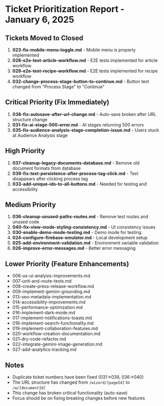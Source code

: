 # Ticket Prioritization Report - January 6, 2025

## Tickets Moved to Closed
1. **023-fix-mobile-menu-toggle.md** - Mobile menu is properly implemented
2. **028-e2e-test-article-workflow.md** - E2E tests implemented for article workflow
3. **029-e2e-test-recipe-workflow.md** - E2E tests implemented for recipe workflow
4. **032-change-process-stage-button-to-continue.md** - Button text changed from "Process Stage" to "Continue"

## Critical Priority (Fix Immediately)
1. **038-fix-autosave-after-url-change.md** - Auto-save broken after URL structure change
2. **031-fix-ai-stage-500-error.md** - AI stages returning 500 errors
3. **035-fix-audience-analysis-stage-completion-issue.md** - Users stuck at Audience Analysis stage

## High Priority
1. **037-cleanup-legacy-documents-database.md** - Remove old document formats from database
2. **039-fix-text-persistence-after-process-tag-click.md** - Text disappears after clicking process tag
3. **033-add-unique-ids-to-all-buttons.md** - Needed for testing and accessibility

## Medium Priority
1. **036-cleanup-unused-paths-routes.md** - Remove test routes and unused code
2. **040-fix-view-mode-styling-consistency.md** - UI consistency issues
3. **030-enable-demo-mode-testing.md** - Demo mode for testing
4. **024-configure-firebase-emulator.md** - Local development setup
5. **025-add-environment-validation.md** - Environment variable validation
6. **026-improve-error-messages.md** - Better error messaging

## Lower Priority (Feature Enhancements)
- 006-ux-ui-analysis-improvements.md
- 007-unit-and-route-tests.md
- 008-create-press-release-workflow.md
- 009-implement-gemini-grounding.md
- 013-seo-metadata-implementation.md
- 014-accessibility-improvements.md
- 015-performance-optimization.md
- 016-implement-dark-mode.md
- 017-implement-notifications-toasts.md
- 018-implement-search-functionality.md
- 019-implement-collaboration-features.md
- 020-workflow-creation-documentation.md
- 021-dry-code-refactor.md
- 022-integrate-gemini-image-generation.md
- 027-add-analytics-tracking.md

## Notes
- Duplicate ticket numbers have been fixed (031→039, 036→040)
- The URL structure has changed from `/wizard/[pageId]` to `/w/[documentId]`
- This change has broken critical functionality (auto-save)
- Focus should be on fixing breaking changes before new features